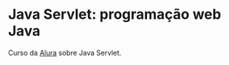 # Java Servlet: programação web Java
Curso da [Alura](https://cursos.alura.com.br/course/servlets-fundamentos-programacao-web-java) sobre Java Servlet.
